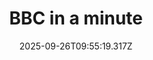 ---
title: "BBC in a minute"
date: 2025-09-26T09:55:19.317Z
tags:
  - a minute
  - session 1
categories:
  - BBC
description: 记得填写描述内容哦~~~
---